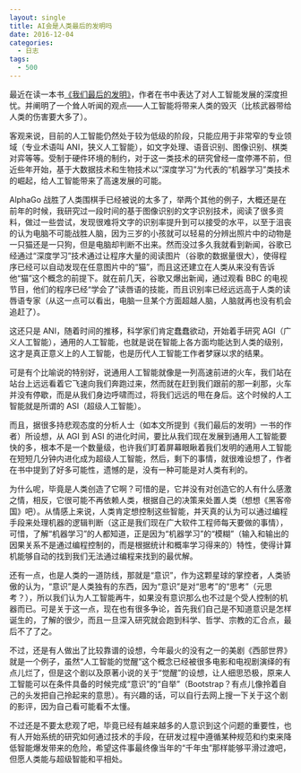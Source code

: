 ```yaml
---
layout: single
title: AI会是人类最后的发明吗
date: 2016-12-04
categories:
  - 日志
tags:
  - 500
---
```


最近在读一本书[《我们最后的发明》](https://book.douban.com/subject/26855627/)，作者在书中表达了对人工智能发展的深度担忧。并阐明了一个耸人听闻的观点——人工智能将带来人类的毁灭（比核武器带给人类的伤害要大多了）。

客观来说，目前的人工智能仍然处于较为低级的阶段，只能应用于非常窄的专业领域（专业术语叫 ANI，狭义人工智能），如文字处理、语音识别、图像识别、棋类对弈等等。受制于硬件环境的制约，对于这一类技术的研究曾经一度停滞不前，但近些年开始，基于大数据技术和生物技术以“深度学习”为代表的“机器学习”类技术的崛起，给人工智能带来了高速发展的可能。

AlphaGo 战胜了人类围棋手已经被说的太多了，举两个其他的例子，大概还是在前年的时候，我研究过一段时间的基于图像识别的文字识别技术，阅读了很多资料，做过一些尝试，发现很难将文字的识别率提升到可以接受的水平，以至于沮丧的认为电脑不可能战胜人脑，因为三岁的小孩就可以轻易的分辨出照片中的动物是一只猫还是一只狗，但是电脑却判断不出来。然而没过多久我就看到新闻，谷歌已经通过“深度学习”技术通过让程序大量的阅读图片（谷歌的数据量很大），使得程序已经可以自动发现在任意图片中的“猫”，而且这还建立在人类从来没有告诉他“猫”这个概念的前提下。就在前几天，谷歌又爆出新闻，通过观看 BBC 的电视节目，他们的程序已经“学会了”读唇语的技能，而且识别率已经远远高于人类的读唇语专家（从这一点可以看出，电脑一旦某个方面超越人脑，人脑就再也没有机会追赶了）。

这还只是 ANI，随着时间的推移，科学家们肯定蠢蠢欲动，开始着手研究 AGI（广义人工智能），通用的人工智能，也就是说在智能上各方面均能达到人类的级别，这才是真正意义上的人工智能，也是历代人工智能工作者梦寐以求的结果。

可是有个比喻说的特别好，说通用人工智能就像是一列高速前进的火车，我们站在站台上远远看着它飞速向我们奔跑过来，然而就在赶到我们跟前的那一刹那，火车并没有停歇，而是从我们身边呼啸而过，将我们远远的甩在身后。这个时候的人工智能就是所谓的 ASI（超级人工智能）。

而且，据很多持悲观态度的分析人士（如本文所提到《我们最后的发明》一书的作者）所设想，从 AGI 到 ASI 的进化时间，要比从我们现在发展到通用人工智能要快的多，根本不是一个数量级，也许我们盯着屏幕眼瞅着我们发明的通用人工智能在短短几分钟内进化成为超级人工智能，然后，剩下的事情，就很难设想了，作者在书中提到了好多可能性，遗憾的是，没有一种可能是对人类有利的。

为什么呢，毕竟是人类创造了它啊？可惜的是，它并没有对创造它的人有什么感激之情，相反，它很可能不再依赖人类，根据自己的决策来处置人类（想想《黑客帝国》吧）。从情感上来说，人类肯定想控制这些智能，并天真的认为可以通过编程手段来处理机器的逻辑判断（这正是我们现在广大软件工程师每天要做的事情），可惜，了解“机器学习”的人都知道，正是因为“机器学习”的“模糊”（输入和输出的因果关系不是通过编程控制的，而是根据统计和概率学习得来的）特性，使得计算机能够自动的找到我们无法通过编程来找到的最优解。

还有一点，也是人类的一道防线，那就是“意识”，作为这颗星球的掌控者，人类骄傲的认为，“意识”是人类独有的东西，因为“意识”是对“思考”的“思考”（元思考？），所以我们认为人工智能再牛，如果没有意识那么也不过是个受人控制的机器而已。可是关于这一点，现在也有很多争论，首先我们自己是不知道意识是怎样诞生的，了解的很少，而且一旦深入研究就会跑到科学、哲学、宗教的汇合点，最后不了了之。

不过，还是有人做出了比较靠谱的设想，今年最火的没有之一的美剧《西部世界》就是一个例子，虽然“人工智能的觉醒”这个概念已经被很多电影和电视剧演绎的有点儿烂了，但是这个剧以及原著小说的关于“觉醒”的设想，让人细思恐极，原来人工智能可以在条件具备的时候完成“意识”的“自举”（Bootstrap？有点儿像拎着自己的头发把自己拎起来的意思）。有兴趣的话，可以自行去网上搜一下关于这个剧的影评，因为自己看可能看不太懂。

不过还是不要太悲观了吧，毕竟已经有越来越多的人意识到这个问题的重要性，也有人开始系统的研究如何通过技术的手段，在研发过程中遵循某种规范和约束来降低智能爆发带来的危险，希望这件事最终像当年的“千年虫”那样能够平滑过渡吧，但愿人类能与超级智能和平相处。
